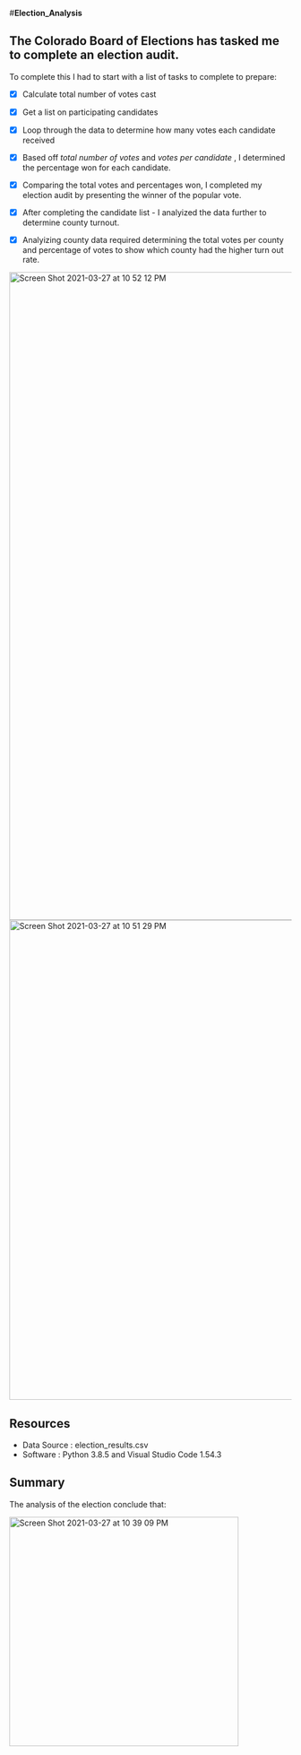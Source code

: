 #**Election_Analysis**
## The Colorado Board of Elections has tasked me to complete an election audit.
To complete this I had to start with a list of tasks to complete to prepare:

 - [x] Calculate total number of votes cast
 
 - [x] Get a list on participating candidates
 
 - [x] Loop through the data to determine how many votes each candidate received
 
 - [x] Based off  _total number of votes_ and _votes per candidate_ , I determined the percentage won for each candidate.
 
 - [x] Comparing the total votes and percentages won, I completed my election audit by presenting the winner of the popular vote. 
 - [x] After completing the candidate list - I analyized the data further to determine county turnout. 
 - [x] Analyizing county data required determining the total votes per county and percentage of votes to show which county had the higher turn out rate.   

<img width="1156" alt="Screen Shot 2021-03-27 at 10 52 12 PM" src="https://user-images.githubusercontent.com/78769464/112741902-26bc6000-8f4f-11eb-96f4-ed69d390285a.png">


<img width="856" alt="Screen Shot 2021-03-27 at 10 51 29 PM" src="https://user-images.githubusercontent.com/78769464/112741907-2ae87d80-8f4f-11eb-934c-793fb437cd64.png">

## Resources
- Data Source : election_results.csv
- Software : Python 3.8.5 and Visual Studio Code 1.54.3

## Summary 
The analysis of the election conclude that:

<img width="409" alt="Screen Shot 2021-03-27 at 10 39 09 PM" src="https://user-images.githubusercontent.com/78769464/112741843-9e3dbf80-8f4e-11eb-8e8f-20429c7c2b65.png">


